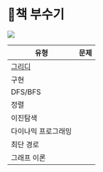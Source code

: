 # 📘책 부수기
<img src = "https://images.velog.io/images/seochan99/post/49fc186a-828c-4e90-a5a5-a4b0cba8c1ce/800x0.jpeg"/>

유형 | 문제 
---- | ---- 
<a href = "https://github.com/uyggnodkrap/algorithm/blob/b4a93b961fd77c2b508020bf41676f3ec3307f0a/codingtest/greedy.md">그리디</a> |  
구현 |  
DFS/BFS |   
정렬 |  
이진탐색 |  
다이나믹 프로그래밍 |  
최단 경로 |   
그래프 이론 |  

